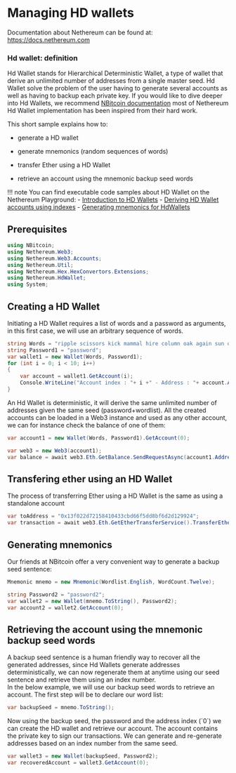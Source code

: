 # Managing HD wallets


Documentation about Nethereum can be found at: <https://docs.nethereum.com>

### Hd wallet: definition

Hd Wallet stands for Hierarchical Deterministic Wallet, a type of wallet that derive an unlimited number of addresses from a single master seed. Hd Wallet solve the problem of the user having to generate several accounts as well as having to backup each private key.
If you would like to dive deeper into Hd Wallets, we recommend [NBitcoin documentation](https://programmingblockchain.gitbook.io/programmingblockchain/key_generation/is_it_random_enough) most of Nethereum Hd Wallet implementation has been inspired from their hard work.

This short sample explains how to:

* generate a HD wallet

* generate mnemonics (random sequences of words)

* transfer Ether using a HD Wallet

* retrieve an account using the mnemonic backup seed words
 
!!! note
    You can find executable code samples about HD Wallet on the Nethereum Playground: 
    - [Introduction to HD Wallets](http://playground.nethereum.com/csharp/id/1043)
    - [Deriving HD Wallet accounts using indexes](http://playground.nethereum.com/csharp/id/1041)
    - [Generating mnemonics for HdWallets](http://playground.nethereum.com/csharp/id/1042)

## Prerequisites

```csharp
using NBitcoin;
using Nethereum.Web3;
using Nethereum.Web3.Accounts; 
using Nethereum.Util; 
using Nethereum.Hex.HexConvertors.Extensions; 
using Nethereum.HdWallet;
using System;
```

## Creating a HD Wallet

Initiating a HD Wallet requires a list of words and a password as arguments, in this first case, we will use an arbitrary sequence of words.

```csharp
string Words = "ripple scissors kick mammal hire column oak again sun offer wealth tomorrow wagon turn fatal";
string Password1 = "password";
var wallet1 = new Wallet(Words, Password1);
for (int i = 0; i < 10; i++)
{
    var account = wallet1.GetAccount(i); 
    Console.WriteLine("Account index : "+ i +" - Address : "+ account.Address +" - Private key : "+ account.PrivateKey);
}
```

An Hd Wallet is deterministic, it will derive the same unlimited number of addresses given the same seed (password+wordlist).
All the created accounts can be loaded in a Web3 instance and used as any other account, we can for instance check the balance of one of them:

```csharp
var account1 = new Wallet(Words, Password1).GetAccount(0);
```

```csharp
var web3 = new Web3(account1);
var balance = await web3.Eth.GetBalance.SendRequestAsync(account1.Address);
```

## Transfering ether using an HD Wallet

The process of transferring Ether using a HD Wallet is the same as using a standalone account

```csharp
var toAddress = "0x13f022d72158410433cbd66f5dd8bf6d2d129924";
var transaction = await web3.Eth.GetEtherTransferService().TransferEtherAndWaitForReceiptAsync(toAddress, 2.11m, 2);
```

## Generating mnemonics

Our friends at NBitcoin offer a very convenient way to generate a backup seed sentence:

```csharp
Mnemonic mnemo = new Mnemonic(Wordlist.English, WordCount.Twelve);
```

```csharp
string Password2 = "password2";
var wallet2 = new Wallet(mnemo.ToString(), Password2);
var account2 = wallet2.GetAccount(0);
```

## Retrieving the account using the mnemonic backup seed words

A backup seed sentence is a human friendly way to recover all the generated addresses, since Hd Wallets generate addresses deterministically, we can now regenerate them at anytime using our seed sentence and retrieve them using an index number.\
In the below example, we will use our backup seed words to retrieve an account. The first step will be to declare our word list:

```csharp
var backupSeed = mnemo.ToString();
```

Now using the backup seed, the password and the address index (\`0\`) we can create the HD wallet and retrieve our account. The account contains the private key to sign our transactions. We can generate and re-generate addresses based on an index number from the same seed.

```csharp
var wallet3 = new Wallet(backupSeed, Password2);
var recoveredAccount = wallet3.GetAccount(0);
```
